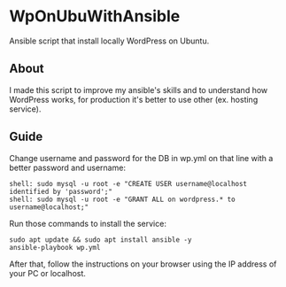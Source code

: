 # WpOnUbuWithAnsible
Ansible script that install locally WordPress on Ubuntu.

## About
I made this script to improve my ansible's skills and to understand how WordPress works, for production it's better to use other (ex. hosting service).

## Guide
Change username and password for the DB in wp.yml on that line with a better password and username:
```
shell: sudo mysql -u root -e "CREATE USER username@localhost identified by 'password';"
shell: sudo mysql -u root -e "GRANT ALL on wordpress.* to username@localhost;"
```
Run those commands to install the service:
```
sudo apt update && sudo apt install ansible -y
ansible-playbook wp.yml
```
After that, follow the instructions on your browser using the IP address of your PC or localhost.

